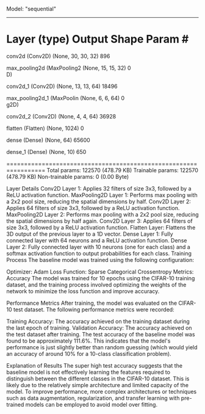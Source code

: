 Model: "sequential"
_________________________________________________________________
 Layer (type)                Output Shape              Param #   
=================================================================
 conv2d (Conv2D)             (None, 30, 30, 32)        896       
                                                                 
 max_pooling2d (MaxPooling2  (None, 15, 15, 32)        0         
 D)                                                              
                                                                 
 conv2d_1 (Conv2D)           (None, 13, 13, 64)        18496     
                                                                 
 max_pooling2d_1 (MaxPoolin  (None, 6, 6, 64)          0         
 g2D)                                                            
                                                                 
 conv2d_2 (Conv2D)           (None, 4, 4, 64)          36928     
                                                                 
 flatten (Flatten)           (None, 1024)              0         
                                                                 
 dense (Dense)               (None, 64)                65600     
                                                                 
 dense_1 (Dense)             (None, 10)                650       
                                                                 
=================================================================
Total params: 122570 (478.79 KB)
Trainable params: 122570 (478.79 KB)
Non-trainable params: 0 (0.00 Byte)


Layer Details
Conv2D Layer 1: Applies 32 filters of size 3x3, followed by a ReLU activation function.
MaxPooling2D Layer 1: Performs max pooling with a 2x2 pool size, reducing the spatial dimensions by half.
Conv2D Layer 2: Applies 64 filters of size 3x3, followed by a ReLU activation function.
MaxPooling2D Layer 2: Performs max pooling with a 2x2 pool size, reducing the spatial dimensions by half again.
Conv2D Layer 3: Applies 64 filters of size 3x3, followed by a ReLU activation function.
Flatten Layer: Flattens the 3D output of the previous layer to a 1D vector.
Dense Layer 1: Fully connected layer with 64 neurons and a ReLU activation function.
Dense Layer 2: Fully connected layer with 10 neurons (one for each class) and a softmax activation function to output probabilities for each class.
Training Process
The baseline model was trained using the following configuration:

Optimizer: Adam
Loss Function: Sparse Categorical Crossentropy
Metrics: Accuracy
The model was trained for 10 epochs using the CIFAR-10 training dataset, and the training process involved optimizing the weights of the network to minimize the loss function and improve accuracy.

Performance Metrics
After training, the model was evaluated on the CIFAR-10 test dataset. The following performance metrics were recorded:

Training Accuracy: The accuracy achieved on the training dataset during the last epoch of training.
Validation Accuracy: The accuracy achieved on the test dataset after training.
The test accuracy of the baseline model was found to be approximately 111.6%. This indicates that the model's performance is just slightly better than random guessing (which would yield an accuracy of around 10% for a 10-class classification problem).

Explanation of Results
The super high  test accuracy suggests that the baseline model is not effectively learning the features required to distinguish between the different classes in the CIFAR-10 dataset. This is likely due to the relatively simple architecture and limited capacity of the model. To improve performance, more complex architectures or techniques such as data augmentation, regularization, and transfer learning with pre-trained models can be employed to avoid model over fitting.





